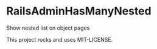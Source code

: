 # RailsAdminHasManyNested
Show nested list on object pages

This project rocks and uses MIT-LICENSE.

